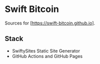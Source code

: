# Swift Bitcoin

Sources for [https://swift-bitcoin.github.io]. 

## Stack

- SwiftySites Static Site Generator
- GitHub Actions and GitHub Pages

